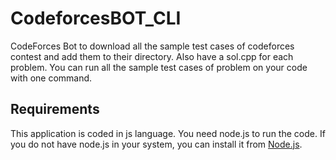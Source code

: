 # CodeforcesBOT_CLI

CodeForces Bot to download all the sample test cases of codeforces contest and add them to their directory. Also have a sol.cpp for each problem. You can run all the sample test cases of problem on your code with one command.

## Requirements
This application is coded in js language. You need node.js to run the code. 
If you do not have node.js in your system, you can install it from [Node.js](https://nodejs.org/en/).
